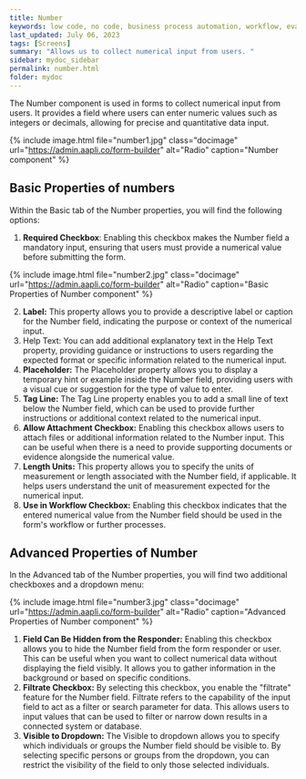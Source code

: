 ```yaml
---
title: Number
keywords: low code, no code, business process automation, workflow, evaluation matrixs
last_updated: July 06, 2023
tags: [Screens]
summary: "Allows us to collect numerical input from users. " 
sidebar: mydoc_sidebar
permalink: number.html
folder: mydoc
---
```


The Number component is used in forms to collect numerical input from users. It provides a field where users can enter numeric values such as integers or decimals, allowing for precise and quantitative data input.

{% include image.html file="number1.jpg" class="docimage" url="https://admin.aapli.co/form-builder" alt="Radio" caption="Number component" %}

## Basic Properties of numbers
Within the Basic tab of the Number properties, you will find the following options:

1. **Required Checkbox**: Enabling this checkbox makes the Number field a mandatory input, ensuring that users must provide a numerical value before submitting the form.

{% include image.html file="number2.jpg" class="docimage" url="https://admin.aapli.co/form-builder" alt="Radio" caption="Basic Properties of Number component" %}

2. **Label:** This property allows you to provide a descriptive label or caption for the Number field, indicating the purpose or context of the numerical input.
3. Help Text: You can add additional explanatory text in the Help Text property, providing guidance or instructions to users regarding the expected format or specific information related to the numerical input.
4. **Placeholder:** The Placeholder property allows you to display a temporary hint or example inside the Number field, providing users with a visual cue or suggestion for the type of value to enter.
5. **Tag Line:** The Tag Line property enables you to add a small line of text below the Number field, which can be used to provide further instructions or additional context related to the numerical input.
5. **Allow Attachment Checkbox:** Enabling this checkbox allows users to attach files or additional information related to the Number input. This can be useful when there is a need to provide supporting documents or evidence alongside the numerical value.
6. **Length Units:** This property allows you to specify the units of measurement or length associated with the Number field, if applicable. It helps users understand the unit of measurement expected for the numerical input.
7. **Use in Workflow Checkbox:** Enabling this checkbox indicates that the entered numerical value from the Number field should be used in the form's workflow or further processes.

## Advanced Properties of Number

In the Advanced tab of the Number properties, you will find two additional checkboxes and a dropdown menu:

{% include image.html file="number3.jpg" class="docimage" url="https://admin.aapli.co/form-builder" alt="Radio" caption="Advanced Properties of Number component" %}

1. **Field Can Be Hidden from the Responder:** Enabling this checkbox allows you to hide the Number field from the form responder or user. This can be useful when you want to collect numerical data without displaying the field visibly. It allows you to gather information in the background or based on specific conditions.
2. **Filtrate Checkbox:** By selecting this checkbox, you enable the "filtrate" feature for the Number field. Filtrate refers to the capability of the input field to act as a filter or search parameter for data. This allows users to input values that can be used to filter or narrow down results in a connected system or database.
3. **Visible to Dropdown:** The Visible to dropdown allows you to specify which individuals or groups the Number field should be visible to. By selecting specific persons or groups from the dropdown, you can restrict the visibility of the field to only those selected individuals.
